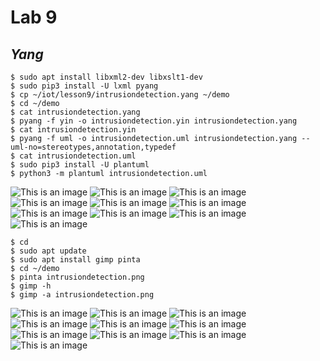 # Lab 9
## *Yang*
 ```ssh
$ sudo apt install libxml2-dev libxslt1-dev
$ sudo pip3 install -U lxml pyang
$ cp ~/iot/lesson9/intrusiondetection.yang ~/demo
$ cd ~/demo
$ cat intrusiondetection.yang
$ pyang -f yin -o intrusiondetection.yin intrusiondetection.yang
$ cat intrusiondetection.yin
$ pyang -f uml -o intrusiondetection.uml intrusiondetection.yang --uml-no=stereotypes,annotation,typedef
$ cat intrusiondetection.uml
$ sudo pip3 install -U plantuml 
$ python3 -m plantuml intrusiondetection.uml 
```
![This is an image](https://github.com/cupokoffi8/CPE-322/blob/main/Labs/Lab9/Images/Install/1.png)
![This is an image](https://github.com/cupokoffi8/CPE-322/blob/main/Labs/Lab9/Images/Install/2.png)
![This is an image](https://github.com/cupokoffi8/CPE-322/blob/main/Labs/Lab9/Images/Install/3.png)
![This is an image](https://github.com/cupokoffi8/CPE-322/blob/main/Labs/Lab9/Images/Install/4.png)
![This is an image](https://github.com/cupokoffi8/CPE-322/blob/main/Labs/Lab9/Images/Install/5.png)
![This is an image](https://github.com/cupokoffi8/CPE-322/blob/main/Labs/Lab9/Images/Install/6.png)
![This is an image](https://github.com/cupokoffi8/CPE-322/blob/main/Labs/Lab9/Images/Install/7.png)
![This is an image](https://github.com/cupokoffi8/CPE-322/blob/main/Labs/Lab9/Images/Install/8.png)
![This is an image](https://github.com/cupokoffi8/CPE-322/blob/main/Labs/Lab9/Images/Install/9.png)
![This is an image](https://github.com/cupokoffi8/CPE-322/blob/main/Labs/Lab9/Images/Install/10.png)

 ```ssh
$ cd
$ sudo apt update
$ sudo apt install gimp pinta
$ cd ~/demo
$ pinta intrusiondetection.png
$ gimp -h
$ gimp -a intrusiondetection.png 
```
![This is an image](https://github.com/cupokoffi8/CPE-322/blob/main/Labs/Lab9/Images/Install/11.png)
![This is an image](https://github.com/cupokoffi8/CPE-322/blob/main/Labs/Lab9/Images/Install/12.png)
![This is an image](https://github.com/cupokoffi8/CPE-322/blob/main/Labs/Lab9/Images/Install/13.png)
![This is an image](https://github.com/cupokoffi8/CPE-322/blob/main/Labs/Lab9/Images/Install/14.png)
![This is an image](https://github.com/cupokoffi8/CPE-322/blob/main/Labs/Lab9/Images/Install/15.png)
![This is an image](https://github.com/cupokoffi8/CPE-322/blob/main/Labs/Lab9/Images/Install/16.png)
![This is an image](https://github.com/cupokoffi8/CPE-322/blob/main/Labs/Lab9/Images/Install/17.png)
![This is an image](https://github.com/cupokoffi8/CPE-322/blob/main/Labs/Lab9/Images/Install/18.png)
![This is an image](https://github.com/cupokoffi8/CPE-322/blob/main/Labs/Lab9/Images/Install/19.png)
![This is an image](https://github.com/cupokoffi8/CPE-322/blob/main/Labs/Lab9/Images/Install/10.png)

